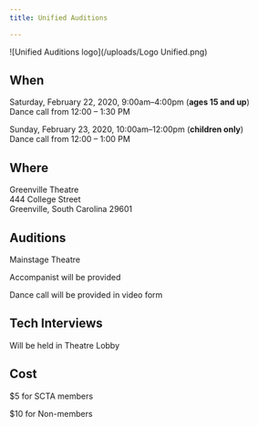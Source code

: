 ```yaml
---
title: Unified Auditions

---
```

![Unified Auditions logo](/uploads/Logo Unified.png)

## When

Saturday, February 22, 2020, 9:00am–4:00pm (**ages 15 and up**)  
Dance call from 12:00 – 1:30 PM

Sunday, February 23, 2020, 10:00am–12:00pm (**children only**)  
Dance call from 12:00 – 1:00 PM

## Where

Greenville Theatre  
444 College Street  
Greenville, South Carolina 29601

## Auditions

Mainstage Theatre

Accompanist will be provided

Dance call will be provided in video form

## Tech Interviews

Will be held in Theatre Lobby

## Cost

$5 for SCTA members

$10 for Non-members